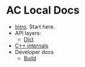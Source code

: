 # AC Local Docs

* [Intro](intro.md). Start here.
* API layers:
    * [Dict](dict.md)
* [C++ internals](internals.md)
* Developer docs
    * [Build](dev/build)
